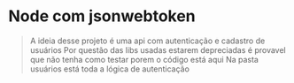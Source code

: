 # Node com jsonwebtoken
> A ideia desse projeto é uma api com autenticação e cadastro de usuários
> Por questão das libs usadas estarem depreciadas é provavel que não tenha como testar porem o código está aqui
> Na pasta usuários está toda a lógica de autenticação